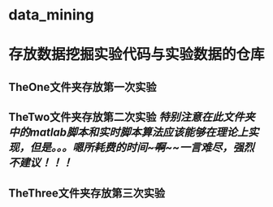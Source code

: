 # data_mining
# 存放数据挖掘实验代码与实验数据的仓库
## TheOne文件夹存放第一次实验
## TheTwo文件夹存放第二次实验  *特别注意在此文件夹中的matlab脚本和实时脚本算法应该能够在理论上实现，但是。。。嗯所耗费的时间~~~啊~~~~一言难尽，强烈不建议！！！*
## TheThree文件夹存放第三次实验

